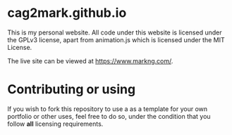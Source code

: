 # cag2mark.github.io

This is my personal website. All code under this website is licensed under the GPLv3 license, apart from animation.js which is licensed under the MIT License.

The live site can be viewed at https://www.markng.com/.

# Contributing or using

If you wish to fork this repository to use a as a template for your own portfolio or other uses, feel free to do so, under the condition that you follow **all** licensing requirements.
